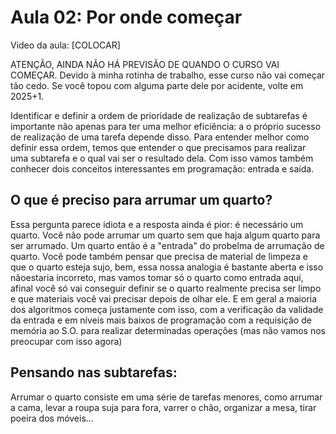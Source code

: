 # Aula 02: Por onde começar

Video da aula: [COLOCAR]

ATENÇÃO, AINDA NÃO HÁ PREVISÃO DE QUANDO O CURSO VAI COMEÇAR. Devido à minha rotinha de trabalho, esse curso não vai começar tão cedo. Se você topou com alguma parte dele por acidente, volte em 2025+1.


Identificar e definir a ordem de prioridade de realização de subtarefas é importante não apenas para ter uma melhor eficiência: a o próprio sucesso de realização de uma tarefa depende disso. Para entender melhor como definir essa ordem, temos que entender o que precisamos para realizar uma subtarefa e o qual vai ser o resultado dela. Com isso vamos também conhecer dois conceitos interessantes em programação: entrada e saída.

## O que é preciso para arrumar um quarto?

Essa pergunta parece idiota e a resposta ainda é pior: é necessário um quarto. Você não pode arrumar um quarto sem que haja algum quarto para ser arrumado. Um quarto então é a "entrada" do probelma de arrumação de quarto. Você pode também pensar que precisa de material de limpeza e que o quarto esteja sujo, bem, essa nossa analogia é bastante aberta e isso nãoestaria incorreto, mas vamos tomar só o quarto como entrada aqui, afinal você só vai conseguir definir se o quarto realmente precisa ser limpo e que materiais você vai precisar depois de olhar ele. E em geral a maioria dos algoritmos começa justamente com isso, com a verificação da validade da entrada e em níveis mais baixos de programação com a requisição de memória ao S.O. para realizar determinadas operações (mas não vamos nos preocupar com isso agora)

## Pensando nas subtarefas:

Arrumar o quarto consiste em uma série de tarefas menores, como arrumar a cama, levar a roupa suja para fora, varrer o chão, organizar a mesa, tirar poeira dos móveis... 



